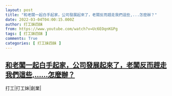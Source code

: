 ```yaml
---
layout: post
title: "和老闆一起白手起家，公司發展起來了，老闆反而趕走我們這些,...怎麼辦？"
date: 2022-03-04T04:00:15.000Z
author: 打工妹四妹
from: https://www.youtube.com/watch?v=Uc6EOqnKGPg
tags: [ 打工妹四妹 ]
comments: True
categories: [ 打工妹四妹 ]
---
```

<!--1646366415000-->
[和老闆一起白手起家，公司發展起來了，老闆反而趕走我們這些,......怎麼辦？](https://www.youtube.com/watch?v=Uc6EOqnKGPg)
------

<div>
打工|打工妹|創業|
</div>
